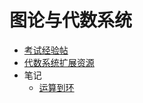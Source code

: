 # 图论与代数系统

- [考试经验帖](docs/课内笔记/大二下/图论与代数系统/考试经验帖.md)
- [代数系统扩展资源](docs/课内笔记/大二下/图论与代数系统/代数系统扩展资源.md)
- 笔记
  - [运算到环](docs/课内笔记/大二下/图论与代数系统/笔记/运算到环.md)